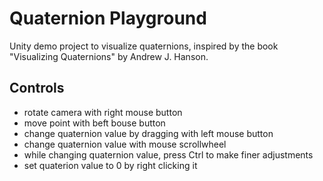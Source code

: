 # Quaternion Playground

Unity demo project to visualize quaternions, inspired by the book "Visualizing Quaternions" by Andrew J. Hanson.

## Controls
- rotate camera with right mouse button
- move point with beft bouse button
- change quaternion value by dragging with left mouse button
- change quaternion value with mouse scrollwheel
- while changing quaternion value, press Ctrl to make finer adjustments
- set quaterion value to 0 by right clicking it
